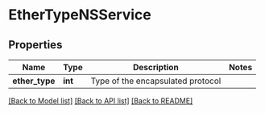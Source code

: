 # EtherTypeNSService

## Properties
Name | Type | Description | Notes
------------ | ------------- | ------------- | -------------
**ether_type** | **int** | Type of the encapsulated protocol | 

[[Back to Model list]](../README.md#documentation-for-models) [[Back to API list]](../README.md#documentation-for-api-endpoints) [[Back to README]](../README.md)

